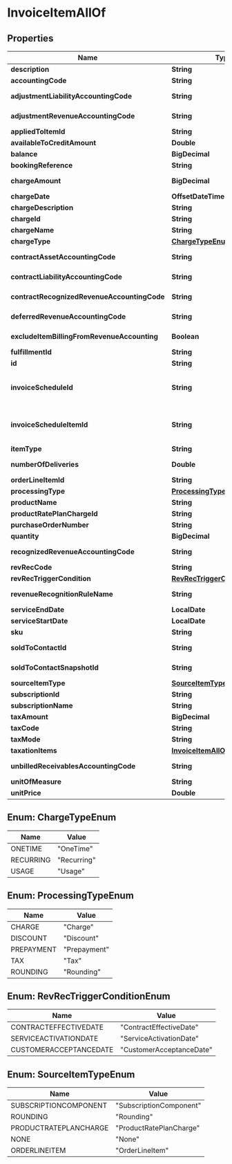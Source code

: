 

# InvoiceItemAllOf


## Properties

| Name | Type | Description | Notes |
|------------ | ------------- | ------------- | -------------|
|**description** | **String** | The description of the invoice item. |  [optional] |
|**accountingCode** | **String** | The accounting code associated with the invoice item. |  [optional] |
|**adjustmentLiabilityAccountingCode** | **String** | The accounting code for adjustment liability.         **Note**: This field is only available if you have the Billing - Revenue Integration feature enabled.   |  [optional] |
|**adjustmentRevenueAccountingCode** | **String** | The accounting code for adjustment revenue.         **Note**: This field is only available if you have the Billing - Revenue Integration feature enabled.   |  [optional] |
|**appliedToItemId** | **String** | The unique ID of the invoice item that the discount charge is applied to. |  [optional] |
|**availableToCreditAmount** | **Double** | The amount of the invoice item that is available to credit.          |  [optional] |
|**balance** | **BigDecimal** | The balance of the invoice item.  **Note**: This field is only available if you have the Invoice Settlement feature enabled.  |  [optional] |
|**bookingReference** | **String** | The booking reference of the invoice item.  |  [optional] |
|**chargeAmount** | **BigDecimal** | The amount of the charge.   This amount does not include taxes regardless if the charge&#39;s tax mode is inclusive or exclusive.  |  [optional] |
|**chargeDate** | **OffsetDateTime** | The date when the invoice item is charged, in &#x60;yyyy-mm-dd hh:mm:ss&#x60; format.  |  [optional] |
|**chargeDescription** | **String** | The description of the charge. |  [optional] |
|**chargeId** | **String** | The unique ID of the charge. |  [optional] |
|**chargeName** | **String** | The name of the charge. |  [optional] |
|**chargeType** | [**ChargeTypeEnum**](#ChargeTypeEnum) | The type of the charge.   |  [optional] |
|**contractAssetAccountingCode** | **String** | The accounting code for contract asset.         **Note**: This field is only available if you have the Billing - Revenue Integration feature enabled.   |  [optional] |
|**contractLiabilityAccountingCode** | **String** | The accounting code for contract liability.         **Note**: This field is only available if you have the Billing - Revenue Integration feature enabled.   |  [optional] |
|**contractRecognizedRevenueAccountingCode** | **String** | The accounting code for contract recognized revenue.         **Note**: This field is only available if you have the Billing - Revenue Integration feature enabled.   |  [optional] |
|**deferredRevenueAccountingCode** | **String** | The deferred revenue accounting code associated with the invoice item.  **Note:** This field is only available if you have Zuora Finance enabled.  |  [optional] |
|**excludeItemBillingFromRevenueAccounting** | **Boolean** | The flag to exclude the invoice item from revenue accounting.  **Note**: This field is only available if you have the Billing - Revenue Integration feature enabled.   |  [optional] |
|**fulfillmentId** | **String** | The reference ID of the fulfillment associated with the invoice item.  |  [optional] |
|**id** | **String** | Item ID. |  [optional] |
|**invoiceScheduleId** | **String** | The ID of the invoice schedule item by which Invoice Schedule Item the invoice item is generated by when the Invoice Schedule Item is executed.  **Note**: This field is available only if you have the &lt;a href&#x3D;\&quot;https://knowledgecenter.zuora.com/Zuora_Billing/Bill_your_customers/Flexible_Billing/Billing_Schedule\&quot; target&#x3D;\&quot;_blank\&quot;&gt;Billing Schedule&lt;/a&gt; feature enabled.  |  [optional] |
|**invoiceScheduleItemId** | **String** | The ID of the invoice schedule item associated with the invoice item.  **Note**: This field is available only if you have the &lt;a href&#x3D;\&quot;https://knowledgecenter.zuora.com/Zuora_Billing/Bill_your_customers/Flexible_Billing/Billing_Schedule\&quot; target&#x3D;\&quot;_blank\&quot;&gt;Billing Schedule&lt;/a&gt; feature enabled.  |  [optional] |
|**itemType** | **String** | The type of the invoice item.  |  [optional] |
|**numberOfDeliveries** | **Double** | The number of deliveries dedicated to the Delivery Pricing charges. **Note**: This field is available only if you have the Delivery Pricing feature enabled.  |  [optional] |
|**orderLineItemId** | **String** | The reference ID of the oder line item associated with the invoice item.  |  [optional] |
|**processingType** | [**ProcessingTypeEnum**](#ProcessingTypeEnum) | The kind of the charge for the invoice item.   |  [optional] |
|**productName** | **String** | Name of the product associated with this item. |  [optional] |
|**productRatePlanChargeId** | **String** | The ID of the product rate plan charge that the invoice item is created from.  |  [optional] |
|**purchaseOrderNumber** | **String** | The purchase order number associated with the invoice item.  |  [optional] |
|**quantity** | **BigDecimal** | The quantity of this item, in the configured unit of measure for the charge. |  [optional] |
|**recognizedRevenueAccountingCode** | **String** | The recognized revenue accounting code associated with the invoice item.  **Note:** This field is only available if you have Zuora Finance enabled.  |  [optional] |
|**revRecCode** | **String** | The revenue recognition code.  |  [optional] |
|**revRecTriggerCondition** | [**RevRecTriggerConditionEnum**](#RevRecTriggerConditionEnum) | The date when revenue recognition is triggered.  |  [optional] |
|**revenueRecognitionRuleName** | **String** | The tevenue recognition rule of the invoice item.  **Note:** This field is only available if you have Zuora Finance enabled.  |  [optional] |
|**serviceEndDate** | **LocalDate** | The end date of the service period for this item, i.e., the last day of the service period, as _yyyy-mm-dd_. |  [optional] |
|**serviceStartDate** | **LocalDate** | The start date of the service period for this item, as _yyyy-mm-dd_. For a one-time fee item, the date of the charge. |  [optional] |
|**sku** | **String** | The SKU of the invoice item.  |  [optional] |
|**soldToContactId** | **String** | The ID of the sold-to contact associated with the invoice item.  **Note**: If you have the Flexible Billing Attributes feature disabled, the value of this field is &#x60;null&#x60;.  |  [optional] |
|**soldToContactSnapshotId** | **String** | The ID of the sold-to contact snapshot associated with the invoice item.  **Note**: If you have the Flexible Billing Attributes feature disabled, the value of this field is &#x60;null&#x60;.  |  [optional] |
|**sourceItemType** | [**SourceItemTypeEnum**](#SourceItemTypeEnum) | The type of the source item.  |  [optional] |
|**subscriptionId** | **String** | The ID of the subscription for this item. |  [optional] |
|**subscriptionName** | **String** | The name of the subscription for this item. |  [optional] |
|**taxAmount** | **BigDecimal** | Tax applied to the charge. |  [optional] |
|**taxCode** | **String** | The tax code of the invoice item. **Note** Only when taxation feature is enabled, this field can be presented.  |  [optional] |
|**taxMode** | **String** | The tax mode of the invoice item. **Note** Only when taxation feature is enabled, this field can be presented.  |  [optional] |
|**taxationItems** | [**InvoiceItemAllOfTaxationItems**](InvoiceItemAllOfTaxationItems.md) |  |  [optional] |
|**unbilledReceivablesAccountingCode** | **String** | The accounting code for unbilled receivables.         **Note**: This field is only available if you have the Billing - Revenue Integration feature enabled.   |  [optional] |
|**unitOfMeasure** | **String** | Unit used to measure consumption. |  [optional] |
|**unitPrice** | **Double** | The per-unit price of the invoice item. |  [optional] |



## Enum: ChargeTypeEnum

| Name | Value |
|---- | -----|
| ONETIME | &quot;OneTime&quot; |
| RECURRING | &quot;Recurring&quot; |
| USAGE | &quot;Usage&quot; |



## Enum: ProcessingTypeEnum

| Name | Value |
|---- | -----|
| CHARGE | &quot;Charge&quot; |
| DISCOUNT | &quot;Discount&quot; |
| PREPAYMENT | &quot;Prepayment&quot; |
| TAX | &quot;Tax&quot; |
| ROUNDING | &quot;Rounding&quot; |



## Enum: RevRecTriggerConditionEnum

| Name | Value |
|---- | -----|
| CONTRACTEFFECTIVEDATE | &quot;ContractEffectiveDate&quot; |
| SERVICEACTIVATIONDATE | &quot;ServiceActivationDate&quot; |
| CUSTOMERACCEPTANCEDATE | &quot;CustomerAcceptanceDate&quot; |



## Enum: SourceItemTypeEnum

| Name | Value |
|---- | -----|
| SUBSCRIPTIONCOMPONENT | &quot;SubscriptionComponent&quot; |
| ROUNDING | &quot;Rounding&quot; |
| PRODUCTRATEPLANCHARGE | &quot;ProductRatePlanCharge&quot; |
| NONE | &quot;None&quot; |
| ORDERLINEITEM | &quot;OrderLineItem&quot; |



